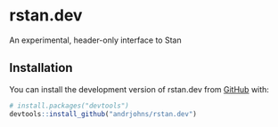 
<!-- README.md is generated from README.Rmd. Please edit that file -->

# rstan.dev

<!-- badges: start -->
<!-- badges: end -->

An experimental, header-only interface to Stan

## Installation

You can install the development version of rstan.dev from
[GitHub](https://github.com/) with:

``` r
# install.packages("devtools")
devtools::install_github("andrjohns/rstan.dev")
```
